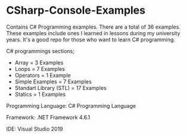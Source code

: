 # CSharp-Console-Examples
Contains C# Programming examples. There are a total of 36 examples. These examples include ones I learned in lessons during my university years. 
It's a good repo for those who want to learn C# programming.

C# programmings sections;
- Array = 3 Examples
- Loops = 7 Examples
- Operators = 1 Example
- Simple Examples = 7 Examples
- Standart Library (STL) = 17 Examples
- Statics = 1 Examples

Programming Language: C# Programming Language

Framework: .NET Framework 4.6.1

IDE: Visual Studio 2019